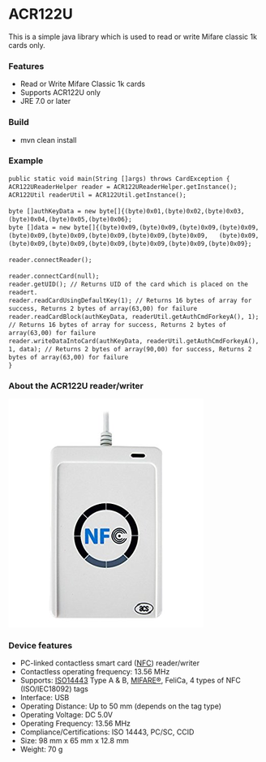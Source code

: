 # ACR122U

This is a simple java library which is used to read or write Mifare classic 1k cards only.

### Features
 * Read or Write Mifare Classic 1k cards
 * Supports ACR122U only
 * JRE 7.0 or later
 
### Build
 * mvn clean install

### Example
 	public static void main(String []args) throws CardException {
   	ACR122UReaderHelper reader = ACR122UReaderHelper.getInstance();
	ACR122Util readerUtil = ACR122Util.getInstance();

	byte []authKeyData = new byte[]{(byte)0x01,(byte)0x02,(byte)0x03,(byte)0x04,(byte)0x05,(byte)0x06};
	byte []data = new byte[]{(byte)0x09,(byte)0x09,(byte)0x09,(byte)0x09,(byte)0x09,(byte)0x09,(byte)0x09,(byte)0x09,(byte)0x09,   (byte)0x09,(byte)0x09,(byte)0x09,(byte)0x09,(byte)0x09,(byte)0x09,(byte)0x09};

	reader.connectReader();

	reader.connectCard(null);
	reader.getUID(); // Returns UID of the card which is placed on the readert.
	reader.readCardUsingDefaultKey(1); // Returns 16 bytes of array for success, Returns 2 bytes of array(63,00) for failure
	reader.readCardBlock(authKeyData, readerUtil.getAuthCmdForkeyA(), 1); // Returns 16 bytes of array for success, Returns 2 bytes of array(63,00) for failure
	reader.writeDataIntoCard(authKeyData, readerUtil.getAuthCmdForkeyA(), 1, data); // Returns 2 bytes of array(90,00) for success, Returns 2 bytes of array(63,00) for failure
	}

### About the ACR122U reader/writer

![ACR122U NFC reader/writer](res/reader.png?raw=true)


### Device features

  * PC-linked contactless smart card ([NFC](http://en.wikipedia.org/wiki/Near_field_communication)) reader/writer
  * Contactless operating frequency: 13.56 MHz
  * Supports: [ISO14443](http://en.wikipedia.org/wiki/ISO/IEC_14443) Type A & B, [MIFARE®](http://en.wikipedia.org/wiki/MIFARE), FeliCa, 4 types of NFC (ISO/IEC18092) tags
  * Interface: USB
  * Operating Distance: Up to 50 mm (depends on the tag type)
  * Operating Voltage: DC 5.0V
  * Operating Frequency: 13.56 MHz
  * Compliance/Certifications: ISO 14443, PC/SC, CCID
  * Size: 98 mm x 65 mm x 12.8 mm
  * Weight: 70 g


